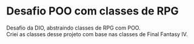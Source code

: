 # Desafio POO com classes de RPG
Desafio da DIO, abstraindo classes de RPG com POO.  
Criei as classes desse projeto com base nas classes de Final Fantasy IV.
